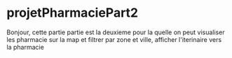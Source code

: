 # projetPharmaciePart2
Bonjour, cette partie partie est la deuxieme pour la quelle on peut visualiser les pharmacie sur la map et filtrer par zone et ville, afficher l'iterinaire vers la pharmacie
